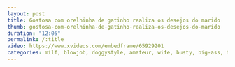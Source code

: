 ```yaml
---
layout: post
title: Gostosa com orelhinha de gatinho realiza os desejos do marido
thumb: gostosa-com-orelhinha-de-gatinho-realiza-os-desejos-do-marido
duration: "12:05"
permalink: /:title
video: https://www.xvideos.com/embedframe/65929201
categories: milf, blowjob, doggystyle, amateur, wife, busty, big-ass, thick, missionary, big-tits, big-boobs, big-natural-tits, perfect-body, big-natural-boobs, pretty-face, hot-milf, meaty-pussy, young-milf, jiggly-ass, slim-big-tits
---
```

